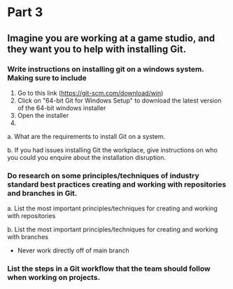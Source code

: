 # Part 3

## Imagine you are working at a game studio, and they want you to help with installing Git.

### Write instructions on installing git on a windows system. Making sure to include

1. Go to this link (https://git-scm.com/download/win)
2. Click on "64-bit Git for Windows Setup" to download the latest version of the 64-bit windows installer
3. Open the installer
4. 

a. What are the requirements to install Git on a system.

b. If you had issues installing Git the workplace, give instructions on who you could you enquire about the installation disruption.

### Do research on some principles/techniques of industry standard best practices creating and working with repositories and branches in Git. 

a. List the most important principles/techniques for creating and working with repositories


b. List the most important principles/techniques for creating and working with branches
* Never work directly off of main branch

### List the steps in a Git workflow that the team should follow when working on projects.

